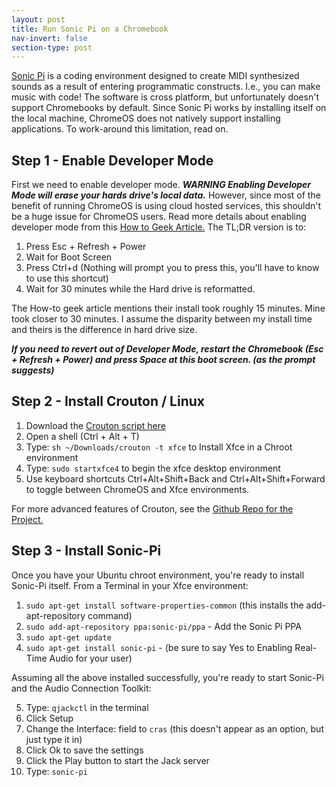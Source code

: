 ```yaml
---
layout: post
title: Run Sonic Pi on a Chromebook
nav-invert: false
section-type: post
---
```


[Sonic Pi](http://sonic-pi.net/) is a coding environment designed to create MIDI synthesized sounds as a result of entering
programmatic constructs. I.e., you can make music with code! The software is cross platform, but unfortunately doesn't support
Chromebooks by default. Since Sonic Pi works by installing itself on the local machine, ChromeOS does not natively support
installing applications. To work-around this limitation, read on.

## Step 1 - Enable Developer Mode

First we need to enable developer mode. ***WARNING Enabling Developer Mode will erase your hards drive's local data.*** However,
since most of the benefit of running ChromeOS is using cloud hosted services, this shouldn't be a huge issue for ChromeOS users.
Read more details about enabling developer mode from this [How to Geek Article.](https://www.howtogeek.com/210817/how-to-enable-developer-mode-on-your-chromebook/)
The TL;DR version is to:

1. Press Esc + Refresh + Power
2. Wait for Boot Screen
3. Press Ctrl+d (Nothing will prompt you to press this, you'll have to know to use this shortcut)
4. Wait for 30 minutes while the Hard drive is reformatted.

The How-to geek article mentions their install took roughly 15 minutes. Mine took closer to 30 minutes. I assume the disparity between my install time and theirs
is the difference in hard drive size.

***If you need to revert out of Developer Mode, restart the Chromebook (Esc + Refresh + Power) and press Space at this boot screen. (as the prompt suggests)***

## Step 2 - Install Crouton / Linux

1. Download the [Crouton script here](https://goo.gl/fd3zc)
2. Open a shell (Ctrl + Alt + T)
3. Type: `sh ~/Downloads/crouton -t xfce` to Install Xfce in a Chroot environment
4. Type: `sudo startxfce4` to begin the xfce desktop environment
5. Use keyboard shortcuts Ctrl+Alt+Shift+Back and Ctrl+Alt+Shift+Forward to toggle between ChromeOS and Xfce environments.

For more advanced features of Crouton, see the [Github Repo for the Project.](https://github.com/dnschneid/crouton)

## Step 3 - Install Sonic-Pi

Once you have your Ubuntu chroot environment, you're ready to install Sonic-Pi itself. From a Terminal in your Xfce environment:

1. `sudo apt-get install software-properties-common` (this installs the add-apt-repository command)
2. `sudo add-apt-repository ppa:sonic-pi/ppa` - Add the Sonic Pi PPA
3. `sudo apt-get update`
4. `sudo apt-get install sonic-pi` - (be sure to say Yes to Enabling Real-Time Audio for your user)

Assuming all the above installed successfully, you're ready to start Sonic-Pi and the Audio Connection Toolkit:

5. Type: `qjackctl` in the terminal
6. Click Setup
7. Change the Interface: field to `cras`   (this doesn't appear as an option, but just type it in)
8. Click Ok to save the settings
9. Click the Play button to start the Jack server
10. Type: `sonic-pi`